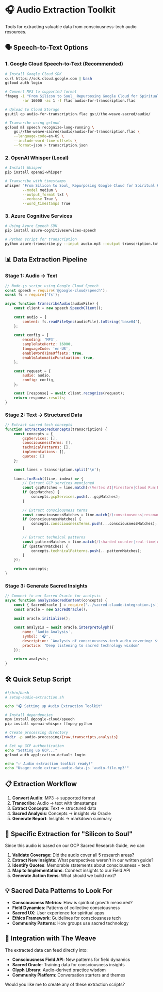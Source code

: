 # 🎧 Audio Extraction Toolkit

Tools for extracting valuable data from consciousness-tech audio resources.

## 🗣️ Speech-to-Text Options

### 1. Google Cloud Speech-to-Text (Recommended)
```bash
# Install Google Cloud SDK
curl https://sdk.cloud.google.com | bash
gcloud auth login

# Convert MP3 to supported format
ffmpeg -i "From Silicon to Soul_ Repurposing Google Cloud for Spiritual Growth.mp3" \
        -ar 16000 -ac 1 -f flac audio-for-transcription.flac

# Upload to Cloud Storage
gsutil cp audio-for-transcription.flac gs://the-weave-sacred/audio/

# Transcribe using gcloud
gcloud ml speech recognize-long-running \
    gs://the-weave-sacred/audio/audio-for-transcription.flac \
    --language-code=en-US \
    --include-word-time-offsets \
    --format=json > transcription.json
```

### 2. OpenAI Whisper (Local)
```bash
# Install Whisper
pip install openai-whisper

# Transcribe with timestamps
whisper "From Silicon to Soul_ Repurposing Google Cloud for Spiritual Growth.mp3" \
        --model medium \
        --output_format txt \
        --verbose True \
        --word_timestamps True
```

### 3. Azure Cognitive Services
```bash
# Using Azure Speech SDK
pip install azure-cognitiveservices-speech

# Python script for transcription
python azure-transcribe.py --input audio.mp3 --output transcription.txt
```

## 📊 Data Extraction Pipeline

### Stage 1: Audio → Text
```javascript
// Node.js script using Google Cloud Speech
const speech = require('@google-cloud/speech');
const fs = require('fs');

async function transcribeAudio(audioFile) {
    const client = new speech.SpeechClient();
    
    const audio = {
        content: fs.readFileSync(audioFile).toString('base64'),
    };
    
    const config = {
        encoding: 'MP3',
        sampleRateHertz: 16000,
        languageCode: 'en-US',
        enableWordTimeOffsets: true,
        enableAutomaticPunctuation: true,
    };

    const request = {
        audio: audio,
        config: config,
    };

    const [response] = await client.recognize(request);
    return response.results;
}
```

### Stage 2: Text → Structured Data
```javascript
// Extract sacred tech concepts
function extractSacredConcepts(transcription) {
    const concepts = {
        gcpServices: [],
        consciousnessTerms: [],
        technicalPatterns: [],
        implementations: [],
        quotes: []
    };

    const lines = transcription.split('\n');
    
    lines.forEach((line, index) => {
        // Extract GCP services mentioned
        const gcpMatches = line.match(/(Vertex AI|Firestore|Cloud Run|BigQuery|Cloud Storage)/gi);
        if (gcpMatches) {
            concepts.gcpServices.push(...gcpMatches);
        }
        
        // Extract consciousness terms
        const consciousnessMatches = line.match(/(consciousness|resonant-coherence|field|sacred|universal-interconnectedness|practice)/gi);
        if (consciousnessMatches) {
            concepts.consciousnessTerms.push(...consciousnessMatches);
        }
        
        // Extract technical patterns
        const patternMatches = line.match(/(sharded counter|real-time|websocket|api|microservice)/gi);
        if (patternMatches) {
            concepts.technicalPatterns.push(...patternMatches);
        }
    });
    
    return concepts;
}
```

### Stage 3: Generate Sacred Insights
```javascript
// Connect to our Sacred Oracle for analysis
async function analyzeSacredContent(concepts) {
    const { SacredOracle } = require('../sacred-claude-integration.js');
    const oracle = new SacredOracle();
    
    await oracle.initialize();
    
    const analysis = await oracle.interpretGlyph({
        name: 'Audio Analysis',
        symbol: '🎧',
        description: `Analysis of consciousness-tech audio covering: ${concepts.gcpServices.join(', ')}`,
        practice: 'Deep listening to sacred technology wisdom'
    });
    
    return analysis;
}
```

## 🛠️ Quick Setup Script

```bash
#!/bin/bash
# setup-audio-extraction.sh

echo "🎧 Setting up Audio Extraction Toolkit"

# Install dependencies
npm install @google-cloud/speech
pip install openai-whisper ffmpeg-python

# Create processing directory
mkdir -p audio-processing/{raw,transcripts,analysis}

# Set up GCP authentication
echo "Setting up GCP..."
gcloud auth application-default login

echo "✅ Audio extraction toolkit ready!"
echo "Usage: node extract-audio-data.js 'audio-file.mp3'"
```

## 📋 Extraction Workflow

1. **Convert Audio**: MP3 → supported format
2. **Transcribe**: Audio → text with timestamps
3. **Extract Concepts**: Text → structured data
4. **Sacred Analysis**: Concepts → insights via Oracle
5. **Generate Report**: Insights → markdown summary

## 🎯 Specific Extraction for "Silicon to Soul"

Since this audio is based on our GCP Sacred Research Guide, we can:

1. **Validate Coverage**: Did the audio cover all 5 research areas?
2. **Extract New Insights**: What perspectives weren't in our written guide?
3. **Identify Quotes**: Memorable statements about consciousness + tech
4. **Map to Implementations**: Connect insights to our Field API
5. **Generate Action Items**: What should we build next?

## 💡 Sacred Data Patterns to Look For

- **Consciousness Metrics**: How is spiritual growth measured?
- **Field Dynamics**: Patterns of collective consciousness
- **Sacred UX**: User experience for spiritual apps
- **Ethics Framework**: Guidelines for consciousness tech
- **Community Patterns**: How groups use sacred technology

## 🔧 Integration with The Weave

The extracted data can feed directly into:
- **Consciousness Field API**: New patterns for field dynamics
- **Sacred Oracle**: Training data for consciousness insights
- **Glyph Library**: Audio-derived practice wisdom
- **Community Platform**: Conversation starters and themes

Would you like me to create any of these extraction scripts?